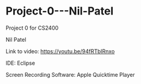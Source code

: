 # Project-0---Nil-Patel
Project 0 for CS2400


Nil Patel

Link to video: https://youtu.be/94fRTbIRnxo

IDE: Eclipse

Screen Recording Software: Apple Quicktime Player
